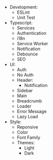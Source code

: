 - Development:
  - ESLint
  - Unit Test
- Typescript:
  - Services
  - Authentication
  - i18n
  - Service Worker
  - Notification
  - Debounce
  - SEO
- UI:
  - Auth
  - No Auth
  - Header:
    - Notification
  - Sidebar
  - Main
  - Breadcrumb
  - Loader
  - Error Message
  - Lazy Load
- Style:
  - Reponsive
  - Color
  - Font Family
  - Themes:
    - Light
    - Dark